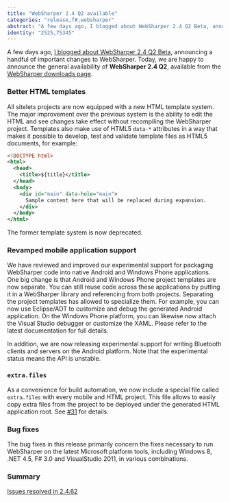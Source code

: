 ```yaml
---
title: "WebSharper 2.4 Q2 available"
categories: "release,f#,websharper"
abstract: "A few days ago, I blogged about WebSharper 2.4 Q2 Beta, announcing a handful of important changes to WebSharper.  Today, we are happy to announce the general availability of WebSharper 2.4 Q2, available from the WebSharper downloads page."
identity: "2525,75345"
---
```

A few days ago, [I blogged about WebSharper 2.4 Q2 Beta](//intellifactory.com/user/granicz/20120416-websharper-2-4-q2-beta-out), announcing a handful of important changes to WebSharper.  Today, we are happy to announce the general availability of **WebSharper 2.4 Q2**, available from the [WebSharper downloads page](http://websharper.com/downloads).

### Better HTML templates
All sitelets projects are now equipped with a new HTML template system. The major improvement over the previous system is the ability to edit the HTML and see changes take effect without recompiling the WebSharper project. Templates also make use of HTML5 `data-*` attributes in a way that makes it possible to develop, test and validate template files as HTML5 documents, for example:

```xml
<!DOCTYPE html>
<html>
  <head>
    <title>${title}</title>
  </head>
  <body>
    <div id="main" data-hole="main">
      Sample content here that will be replaced during expansion.
    </div>
  </body>
</html>
```

The former template system is now deprecated.

### Revamped mobile application support

We have reviewed and improved our experimental support for packaging WebSharper code into native Android and Windows Phone applications. One big change is that Android and Windows Phone project templates are now separate. You can still reuse code across these applications by putting it in a WebSharper library and referencing from both projects. Separating the project templates has allowed to specialize them. For example, you can now use Eclipse/ADT to customize and debug the generated Android application. On the Windows Phone platform, you can likewise now attach the Visual Studio debugger or customize the XAML. Please refer to the latest documentation for full details.

In addition, we are now releasing experimental support for writing Bluetooth clients and servers on the Android platform. Note that the experimental status means the API is unstable.

### `extra.files`

As a convenience for build automation, we now include a special file called `extra.files` with every mobile and HTML project. This file allows to easily copy extra files from the project to be deployed under the generated HTML application root. See [#31](https://bitbucket.org/IntelliFactory/websharper/issue/31/extra-files-in-mobile-applications) for details.

### Bug fixes

The bug fixes in this release primarily concern the fixes necessary to run WebSharper on the latest Microsoft platform tools, including Windows 8, .NET 4.5, F# 3.0 and VisualStudio 2011, in various combinations.

### Summary

[Issues resolved in 2.4.62](https://bitbucket.org/IntelliFactory/websharper/issues?status=resolved&version=2.4.38)
